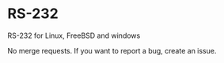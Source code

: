 # RS-232
RS-232 for Linux, FreeBSD and windows

No merge requests. If you want to report a bug, create an issue.


